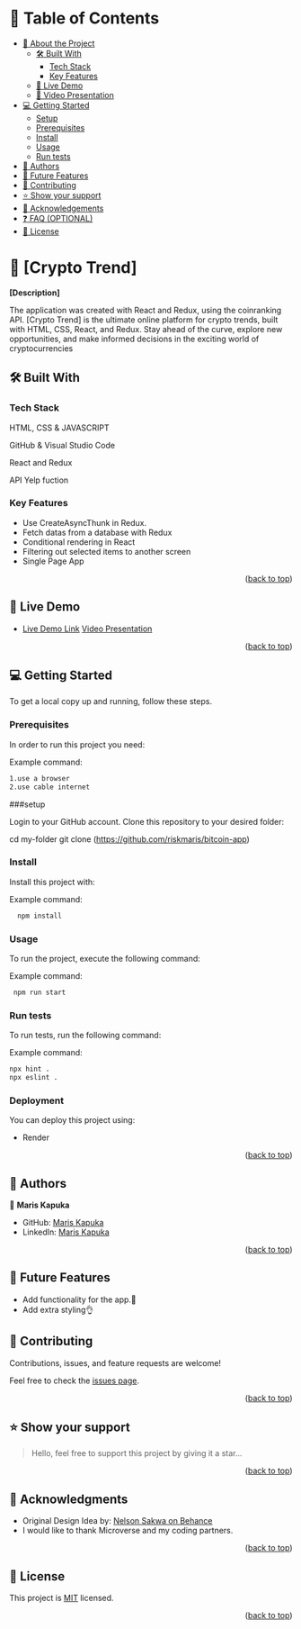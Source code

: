 # 📗 Table of Contents

- [📖 About the Project](#about-project)
  - [🛠 Built With](#built-with)
    - [Tech Stack](#tech-stack)
    - [Key Features](#key-features)
  - [🚀 Live Demo](#live-demo)
  - [🔭 Video Presentation](#video)
- [💻 Getting Started](#getting-started)
  - [Setup](#setup)
  - [Prerequisites](#prerequisites)
  - [Install](#install)
  - [Usage](#usage)
  - [Run tests](#run-tests)
- [👥 Authors](#authors)
- [🔭 Future Features](#future-features)
- [🤝 Contributing](#contributing)
- [⭐️ Show your support](#support)
- [🙏 Acknowledgements](#acknowledgements)
- [❓ FAQ (OPTIONAL)](#faq)
- [📝 License](#license)

<!-- PROJECT DESCRIPTION -->

# 📖 [Crypto Trend] <a name="about-project"></a>

**[Description]**

The application was created with React and Redux, using the coinranking API.
[Crypto Trend] is the ultimate online platform for crypto trends, built with HTML, CSS, React, and Redux. Stay ahead of the curve, explore new opportunities, and make informed decisions in the exciting world of cryptocurrencies

## 🛠 Built With <a name="built-with"></a>

### Tech Stack <a name="tech-stack"></a>

HTML, CSS & JAVASCRIPT

GitHub & Visual Studio Code

React and Redux

API Yelp fuction

<!-- Features -->

### Key Features <a name="key-features"></a>

- Use CreateAsyncThunk in Redux.
- Fetch datas from a database with Redux
- Conditional rendering in React
- Filtering out selected items to another screen
- Single Page App

<p align="right">(<a href="#readme-top">back to top</a>)</p>

<!-- LIVE DEMO -->

## 🚀 Live Demo <a name="live-demo"></a>

- [Live Demo Link](https://bit-coin-app.onrender.com)
  [Video Presentation](https://www.loom.com/share/ec05d0a49f2a481983433091b8bcb0c2)

<p align="right">(<a href="#readme-top">back to top</a>)</p>

<!-- GETTING STARTED -->

## 💻 Getting Started <a name="getting-started"></a>

To get a local copy up and running, follow these steps.

### Prerequisites

In order to run this project you need:

Example command:

```sh
1.use a browser
2.use cable internet
```
###setup

Login to your GitHub account. Clone this repository to your desired folder:

cd my-folder git clone (https://github.com/riskmaris/bitcoin-app)
### Install

Install this project with:

Example command:

```sh
  npm install
```

### Usage

To run the project, execute the following command:

Example command:

```sh
 npm run start
```

### Run tests

To run tests, run the following command:

Example command:

```sh
npx hint .
npx eslint .
```

### Deployment

You can deploy this project using:

- Render

<p align="right">(<a href="#readme-top">back to top</a>)</p>

<!-- AUTHORS -->

## 👥 Authors <a name="authors"></a>

👤 **Maris Kapuka**

- GitHub: [Maris Kapuka](https://github.com/riskmaris)
- LinkedIn: [Maris Kapuka](in/maris-kapuka-375ba1263)

<p align="right">(<a href="#readme-top">back to top</a>)</p>

## 🔭 Future Features <a name="future-features"></a>

- Add functionality for the app.🚀
- Add extra styling👌

<!-- CONTRIBUTING -->

## 🤝 Contributing <a name="contributing"></a>

Contributions, issues, and feature requests are welcome!

Feel free to check the [issues page](../../issues/).

<p align="right">(<a href="#readme-top">back to top</a>)</p>

<!-- SUPPORT -->

## ⭐️ Show your support <a name="support"></a>

> Hello, feel free to support this project by giving it a star...

<p align="right">(<a href="#readme-top">back to top</a>)</p>

<!-- ACKNOWLEDGEMENTS -->

## 🙏 Acknowledgments <a name="acknowledgements"></a>

- Original Design Idea by: [Nelson Sakwa on Behance](https://www.behance.net/sakwadesignstudio)
- I would like to thank Microverse and my coding partners.

<p align="right">(<a href="#readme-top">back to top</a>)</p>

<!-- LICENSE -->

## 📝 License <a name="license"></a>

This project is [MIT](./LICENSE) licensed.

<p align="right">(<a href="#readme-top">back to top</a>)</p>